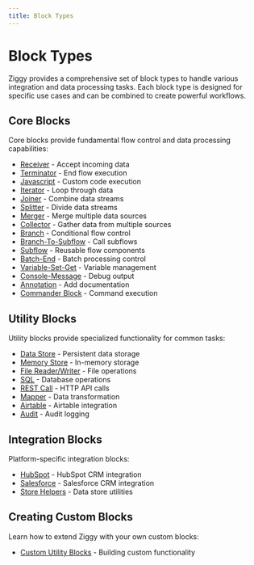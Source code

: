 ```yaml
---
title: Block Types
---
```


# Block Types

Ziggy provides a comprehensive set of block types to handle various integration and data processing tasks. Each block type is designed for specific use cases and can be combined to create powerful workflows.

## Core Blocks

Core blocks provide fundamental flow control and data processing capabilities:

- [Receiver](/user-guide/block-types/core/Receiver) - Accept incoming data
- [Terminator](/user-guide/block-types/core/Terminator) - End flow execution
- [Javascript](/user-guide/block-types/core/Javascript) - Custom code execution
- [Iterator](/user-guide/block-types/core/Iterator) - Loop through data
- [Joiner](/user-guide/block-types/core/joiner) - Combine data streams
- [Splitter](/user-guide/block-types/core/Splitter) - Divide data streams
- [Merger](/user-guide/block-types/core/Merger) - Merge multiple data sources
- [Collector](/user-guide/block-types/core/Collector) - Gather data from multiple sources
- [Branch](/user-guide/block-types/core/Branch) - Conditional flow control
- [Branch-To-Subflow](/user-guide/block-types/core/Branch-To-Subflow) - Call subflows
- [Subflow](/user-guide/block-types/core/Subflow) - Reusable flow components
- [Batch-End](/user-guide/block-types/core/Batch-End) - Batch processing control
- [Variable-Set-Get](/user-guide/block-types/core/Variable-Set-Get) - Variable management
- [Console-Message](/user-guide/block-types/core/Console-Message) - Debug output
- [Annotation](/user-guide/block-types/core/Annotation) - Add documentation
- [Commander Block](/user-guide/block-types/core/commander-block) - Command execution

## Utility Blocks

Utility blocks provide specialized functionality for common tasks:

- [Data Store](/user-guide/block-types/Data-Store-section) - Persistent data storage
- [Memory Store](/user-guide/block-types/utility/MemStore) - In-memory storage
- [File Reader/Writer](/user-guide/block-types/utility/file-reader-writer) - File operations
- [SQL](/user-guide/block-types/utility/SQL) - Database operations
- [REST Call](/user-guide/block-types/utility/REST-Call) - HTTP API calls
- [Mapper](/user-guide/block-types/utility/Mapper) - Data transformation
- [Airtable](/user-guide/block-types/utility/airtable) - Airtable integration
- [Audit](/user-guide/block-types/utility/audit) - Audit logging

## Integration Blocks

Platform-specific integration blocks:

- [HubSpot](/block-types/hubspot) - HubSpot CRM integration
- [Salesforce](/block-types/salesforce) - Salesforce CRM integration
- [Store Helpers](/user-guide/block-types/store-helpers/store-helpers) - Data store utilities

## Creating Custom Blocks

Learn how to extend Ziggy with your own custom blocks:

- [Custom Utility Blocks](/customisation/custom-utility-blocks) - Building custom functionality
